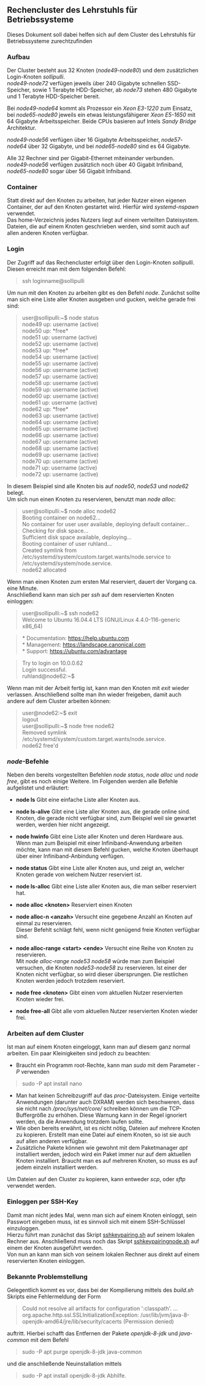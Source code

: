 ## Rechencluster des Lehrstuhls für Betriebssysteme
Dieses Dokument soll dabei helfen sich auf dem Cluster des Lehrstuhls für Betriebssysteme zurechtzufinden

### Aufbau
Der Cluster besteht aus 32 Knoten (_node49_-_node80_) und dem zusätzlichen Login-Knoten _sollipulli_.  
_node49_-_node72_ verfügen jeweils über 240 Gigabyte schnellen SSD-Speicher, sowie 1 Terabyte HDD-Speicher, ab _node73_ stehen 480 Gigabyte und 1 Terabyte HDD-Speicher bereit.

Bei _node49_-_node64_ kommt als Prozessor ein _Xeon E3-1220_  zum Einsatz, bei _node65_-_node80_ jeweils ein etwas leistungsfähigerer _Xeon E5-1650_ mit 64 Gigabyte Arbeitsspeicher. Beide CPUs basieren auf Intels _Sandy Bridge_ Architektur.  

_node49_-_node56_ verfügen über 16 Gigabyte Arbeitsspeicher, _node57_-_node64_ über 32 Gigabyte, und bei _node65_-_node80_ sind es 64 Gigabyte.

Alle 32 Rechner sind per Gigabit-Ethernet miteinander verbunden.  
_node49_-_node56_ verfügen zusätzlich noch über 40 Gigabit Infiniband, _node65_-_node80_ sogar über 56 Gigabit Infniband.

### Container
Statt direkt auf den Knoten zu arbeiten, hat jeder Nutzer einen eigenen Container, der auf den Knoten gestartet wird. Hierfür wird _systemd-nspawn_ verwendet.  
Das home-Verzeichnis jedes Nutzers liegt auf einem verteilten Dateisystem. Dateien, die auf einem Knoten geschrieben werden, sind somit auch auf allen anderen Knoten verfügbar.

### Login
Der Zugriff auf das Rechencluster erfolgt über den Login-Knoten _sollipulli_.   Diesen erreicht man mit dem folgenden Befehl:

> ssh loginname@sollipulli

Um nun mit den Knoten zu arbeiten gibt es den Befehl _node_. Zunächst sollte man sich eine Liste aller Knoten ausgeben und gucken, welche gerade frei sind:

> user@sollipulli:~$ node status  
> node49 up: username (active)  
> node50 up: \*free\*  
> node51 up: username (active)  
> node52 up: username (active)  
> node53 up: \*free\*  
> node54 up: username (active)  
> node55 up: username (active)  
> node56 up: username (active)  
> node57 up: username (active)  
> node58 up: username (active)  
> node59 up: username (active)  
> node60 up: username (active)  
> node61 up: username (active)  
> node62 up:  \*free\*  
> node63 up: username (active)  
> node64 up: username (active)  
> node65 up: username (active)  
> node66 up: username (active)  
> node67 up: username (active)  
> node68 up: username (active)  
> node69 up: username (active)  
> node70 up: username (active)  
> node71 up: username (active)  
> node72 up: username (active)

In diesem Beispiel sind alle Knoten bis auf _node50_,  _node53_ und _node62_ belegt.  
Um sich nun einen Knoten zu reservieren, benutzt man _node alloc_:

> user@sollipulli:~$ node alloc node62  
> Booting container on node62...  
> No container for user user available, deploying default container...  
> Checking for disk space...  
> Sufficient disk space available, deploying...  
> Booting container of user ruhland...  
> Created symlink from /etc/systemd/system/custom.target.wants/node.service to /etc/systemd/system/node.service.  
> node62 allocated

Wenn man einen Knoten zum ersten Mal reserviert, dauert der Vorgang ca. eine Minute.  
Anschließend kann man sich per _ssh_ auf dem reservierten Knoten einloggen:

> user@sollipulli:~$ ssh node62  
> Welcome to Ubuntu 16.04.4 LTS (GNU/Linux 4.4.0-116-generic x86_64)

> \* Documentation:  https://help.ubuntu.com  
> \* Management:     https://landscape.canonical.com  
> \* Support:        https://ubuntu.com/advantage

> Try to login on 10.0.0.62  
> Login successful.  
> ruhland@node62:~$

Wenn man mit der Arbeit fertig ist, kann man den Knoten mit _exit_ wieder verlassen. Anschließend sollte man ihn wieder freigeben, damit auch andere auf dem Cluster arbeiten können:

> user@node62:~$ exit  
> logout  
> user@sollipulli:~$ node free node62  
> Removed symlink /etc/systemd/system/custom.target.wants/node.service.  
> node62 free'd

### _node_-Befehle
Neben den bereits vorgestellten Befehlen  _node status_,  _node alloc_ und _node free_, gibt es noch einige Weitere. Im Folgenden werden alle Befehle aufgelistet und erläutert:

* **node ls**
 Gibt eine einfache Liste aller Knoten aus.

* **node ls-alive**
Gibt eine Liste aller Knoten aus, die gerade online sind.  
Knoten, die gerade nicht verfügbar sind, zum Beispiel weil sie gewartet werden, werden hier nicht angezeigt.

* **node hwinfo**
Gibt eine Liste aller Knoten und deren Hardware aus.  
Wenn man zum Beispiel mit einer Infiniband-Anwendung arbeiten möchte, kann man mit diesem Befehl gucken, welche Knoten überhaupt über einer Infiniband-Anbindung verfügen.

* **node status**
Gibt eine Liste aller Knoten aus, und zeigt an, welcher Knoten gerade von welchem Nutzer reserviert ist.

* **node ls-alloc**
Gibt eine Liste aller Knoten aus, die man selber reserviert hat.

* **node alloc <knoten\>**
Reserviert einen Knoten

* **node alloc-n <anzah\>**
Versucht eine gegebene Anzahl an Knoten auf einmal zu reservieren.  
Dieser Befehlt schlägt fehl, wenn nicht genügend freie Knoten verfügbar sind.

* **node alloc-range <start\> <ende\>**
Versucht eine Reihe von Knoten zu reservieren.  
Mit _node alloc-range node53 node58_ würde man zum Beispiel versuchen, die Knoten _node53_-_node58_ zu reservieren. Ist einer der Knoten nicht verfügbar, so wird dieser übersprungen. Die restlichen Knoten werden jedoch trotzdem reserviert.

* **node free <knoten\>**
Gibt einen vom aktuellen Nutzer reservierten Knoten wieder frei.

* **node free-all**
Gibt alle vom aktuellen Nutzer reservierten Knoten wieder frei.

### Arbeiten auf dem Cluster
Ist man auf einem Knoten eingeloggt, kann man auf diesem ganz normal arbeiten. Ein paar Kleinigkeiten sind jedoch zu beachten:

* Braucht ein Programm root-Rechte, kann man _sudo_ mit dem Parameter _-P_ verwenden 
 > sudo -P apt install nano
 * Man hat keinen Schreibzugriff auf das _proc_-Dateisystem. Einige verteilte Anwendungen (darunter auch DXRAM) werden sich beschweren, dass sie nicht nach _/proc/sys/net/core/_ schreiben können um die TCP-Buffergröße zu erhöhen. Diese Warnung kann in der Regel ignoriert werden, da die Anwendung trotzdem laufen sollte.
* Wie oben bereits erwähnt, ist es nicht nötig, Dateien auf mehrere Knoten zu kopieren. Erstellt man eine Datei auf einem Knoten, so ist sie auch auf allen anderen verfügbar.
* Zusätzliche Pakete können wie gewohnt mit dem Paketmanager _apt_ installiert werden, jedoch wird ein Paket immer nur auf dem aktuellen Knoten installiert. Braucht man es auf mehreren Knoten, so muss es auf jedem einzeln installiert werden.

Um Dateien auf den Cluster zu kopieren, kann entweder _scp_, oder _sftp_ verwendet werden.

### Einloggen per SSH-Key
Damit man nicht jedes Mal, wenn man sich auf einem Knoten einloggt, sein Passwort eingeben muss, ist es sinnvoll sich mit einem SSH-Schlüssel einzuloggen.  
Hierzu führt man zunächst das Skript [sshkeypairing.sh](https://github.com/hhu-bsinfo/cluster/blob/master/sshkeypairing.sh) auf seinem lokalen Rechner aus. Anschließend muss noch das Skript [sshkeypairingnode.sh](https://github.com/hhu-bsinfo/cluster/blob/master/sshkeypairingnode.sh)
auf einem der Knoten ausgeführt werden.  
Von nun an kann man sich von seinem lokalen Rechner aus direkt auf einem reservierten Knoten einloggen.

### Bekannte Problemstellung
Gelegentlich kommt es vor, dass bei der Kompilierung mittels des _build.sh_ Skripts eine Fehlermeldung der Form

> Could not resolve all artifacts for configuration ':classpath'.
> ...
> org.apache.http.ssl.SSLInitializationException: /usr/lib/jvm/java-8-openjdk-amd64/jre/lib/security/cacerts (Permission denied)

auftritt. Hierbei schafft das Entfernen der Pakete _openjdk-8-jdk_ und _java-common_ mit dem Befehl

> sudo -P apt purge openjdk-8-jdk java-common

und die anschließende Neuinstallation mittels

>sudo -P apt install openjdk-8-jdk
 Abhilfe.
